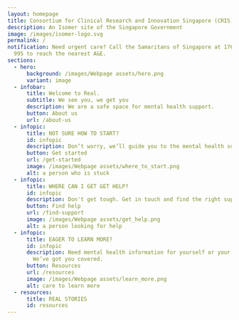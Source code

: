 ```yaml
---
layout: homepage
title: Consortium for Clinical Research and Innovation Singapore (CRIS)
description: An Isomer site of the Singapore Government
image: /images/isomer-logo.svg
permalink: /
notification: Need urgent care? Call the Samaritans of Singapore at 1767, or use
  995 to reach the nearest A&E.
sections:
  - hero:
      background: /images/Webpage assets/hero.png
      variant: image
  - infobar:
      title: Welcome to Real.
      subtitle: We see you, we get you
      description: We are a safe space for mental health support.
      button: About us
      url: /about-us
  - infopic:
      title: NOT SURE HOW TO START?
      id: infopic
      description: Don’t worry, we’ll guide you to the mental health support you need.
      button: Get started
      url: /get-started
      image: /images/Webpage assets/where_to_start.png
      alt: a person who is stuck
  - infopic:
      title: WHERE CAN I GET GET HELP?
      id: infopic
      description: Don't get tough. Get in touch and find the right support.
      button: Find help
      url: /find-support
      image: /images/Webpage assets/get_help.png
      alt: a person looking for help
  - infopic:
      title: EAGER TO LEARN MORE?
      id: infopic
      description: Need mental health information for yourself or your loved ones?
        We’ve got you covered.
      button: Resources
      url: /resources
      image: /images/Webpage assets/learn_more.png
      alt: care to learn more
  - resources:
      title: REAL STORIES
      id: resources
---
```

